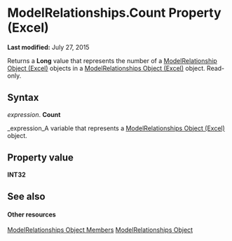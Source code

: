 
# ModelRelationships.Count Property (Excel)

 **Last modified:** July 27, 2015

Returns a  **Long** value that represents the number of a [ModelRelationship Object (Excel)](8b0a7fad-06a5-178d-c5b2-96fc5528a3cc.md) objects in a [ModelRelationships Object (Excel)](cd671af2-7fbc-4494-a3d0-07e9ad3e83bf.md) object. Read-only.

## Syntax

 _expression_. **Count**

 _expression_A variable that represents a  [ModelRelationships Object (Excel)](cd671af2-7fbc-4494-a3d0-07e9ad3e83bf.md) object.


## Property value

 **INT32**


## See also


#### Other resources


 [ModelRelationships Object Members](95711631-5377-ef90-5708-0890b38ffa2f.md)
 [ModelRelationships Object](cd671af2-7fbc-4494-a3d0-07e9ad3e83bf.md)
